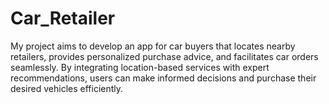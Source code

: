 # Car_Retailer
My project aims to develop an app for car buyers that locates nearby retailers, provides personalized purchase advice, and facilitates car orders seamlessly. By integrating location-based services with expert recommendations, users can make informed decisions and purchase their desired vehicles efficiently.
